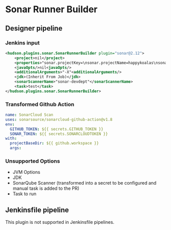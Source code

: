 # Sonar Runner Builder

## Designer pipeline

### Jenkins input

```xml
<hudson.plugins.sonar.SonarRunnerBuilder plugin="sonar@2.12">
    <project>nil</project>
    <properties>"sonar.projectKey=\nsonar.projectName=happykoalas\nsonar.projectVersion=1.0\nsonar.sources=src\n"<properties/>
    <javaOpts/>nil<javaOpts/>
    <additionalArguments>"-X"<additionalArguments/>
    <jdk>(Inherit From Job)</jdk>
    <sonarScannerName>"sonar-devdept"</sonarScannerName>
    <task>test</task>
</hudson.plugins.sonar.SonarRunnerBuilder>
```

### Transformed Github Action

```yaml
name: SonarCloud Scan
uses: sonarsource/sonarcloud-github-action@v1.8
env:
  GITHUB_TOKEN: ${{ secrets.GITHUB_TOKEN }}
  SONAR_TOKEN: ${{ secrets.SONARCLOUDTOKEN }}
with:
  projectBaseDir: ${{ github.workspace }}
  args:
```

### Unsupported Options

- JVM Options
- JDK
- SonarQube Scanner (transformed into a secret to be configured and manual task is added to the PR)
- Task to run

## Jenkinsfile pipeline

This plugin is not supported in Jenkinsfile pipelines.

